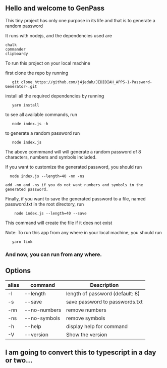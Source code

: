 ## Hello and welcome to GenPass

This tiny project has only one purpose in its life and that is to generate a random password

It runs with nodejs, and the dependencies used are

    chalk
    commander
    clipboardy


To run this project on your local machine

first clone the repo by running
       
       git clone https://github.com/j4jedah/JEDIDIAH_APPS-1-Password-Generator-.git

install all the required dependencies by running
       
       yarn install

to see all available commands, run
       
       node index.js -h

to generate a random password run
       
       node index.js 

The above commmand will will generate a random password of 8 characters, numbers and symbols included.

If you want to customize the generated password, you should run 
      
      node index.js --length=40 -nn -ns
    
    add -nn and -ns if you do not want numbers and symbols in the generated password.

Finally, if you want to save the generated password to a file, named password.txt in the root directory, run     
        
        node index.js --length=40 --save

This command will create the file if it does not exist


Note: To run this app from any where in your local machine, 
you should run 
       
       yarn link 
       
### And now, you can run from any where.

## Options

| alias | command           | Description                     |
| ----- | ----------------- | ------------------------------- |
| -l    | --length <number> | length of password (default: 8) |
| -s    | --save            | save password to passwords.txt  |
| -nn   | --no-numbers      | remove numbers                  |
| -ns   | --no-symbols      | remove symbols                  |
| -h    | --help            | display help for command        |
| -V    | --version         | Show the version                |

## I am going to convert this to typescript in a day or two... 
